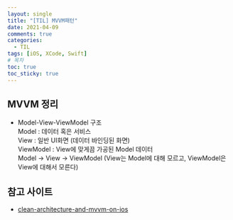 ```yaml
---
layout: single
title: "[TIL] MVVM패턴"
date: 2021-04-09
comments: true
categories:
  - TIL
tags: [iOS, XCode, Swift]
# 목차
toc: true
toc_sticky: true
---
```

## MVVM 정리
- Model-View-ViewModel 구조  
  Model : 데이터 혹은 서비스  
  View : 일반 UI화면 (데이터 바인딩된 화면)  
  ViewModel : View에 맞게끔 가공된 Model 데이터  
  Model -> View -> ViewModel (View는 Model에 대해 모르고, ViewModel은 View에 대해서 모른다)

## 참고 사이트
- [clean-architecture-and-mvvm-on-ios](https://tech.olx.com/clean-architecture-and-mvvm-on-ios-c9d167d9f5b3)
  